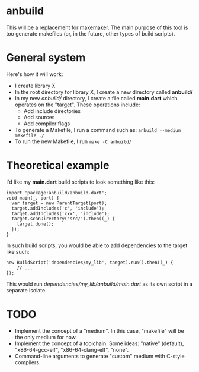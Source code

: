 # anbuild

This will be a replacement for [makemaker](https://github.com/unixpickle/makemaker).  The main purpose of this tool is too generate makefiles (or, in the future, other types of build scripts).

# General system

Here's how it will work:

 * I create library X
 * In the root directory for library X, I create a new directory called **anbuild/**
 * In my new *anbuild/* directory, I create a file called **main.dart** which operates on the "target". These operations include:
   * Add include directories
   * Add sources
   * Add compiler flags
 * To generate a Makefile, I run a command such as: `anbuild --medium makefile ./`
 * To run the new Makefile, I run `make -C anbuild/`

# Theoretical example

I'd like my **main.dart** build scripts to look something like this:

    import 'package:anbuild/anbuild.dart';
    void main(_, port) {
      var target = new ParentTarget(port);
      target.addIncludes('c', 'include');
      target.addIncludes('cxx', 'include');
      target.scanDirectory('src/').then((_) {
      	target.done();
      });
    }

In such build scripts, you would be able to add dependencies to the target like such:

	new BuildScript('dependencies/my_lib', target).run().then((_) {
	    // ...
	});

This would run *dependencies/my_lib/anbuild/main.dart* as its own script in a separate isolate.

# TODO

 * Implement the concept of a "medium". In this case, "makefile" will be the only medium for now.
 * Implement the concept of a toolchain. Some ideas: "native" (default), "x86-64-gcc-elf", "x86-64-clang-elf", "none".
 * Command-line arguments to generate "custom" medium with C-style compilers.